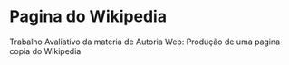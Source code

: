 <h1>Pagina do Wikipedia</h1> 
<p>Trabalho Avaliativo da materia de Autoria Web: Produção de uma pagina copia do Wikipedia</p>
